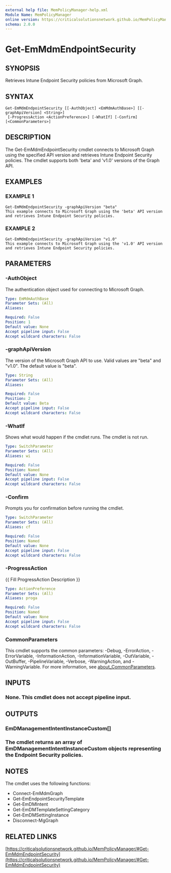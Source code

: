 ```yaml
---
external help file: MemPolicyManager-help.xml
Module Name: MemPolicyManager
online version: https://criticalsolutionsnetwork.github.io/MemPolicyManager/#Get-EmMdmEndpointSecurity
schema: 2.0.0
---
```


# Get-EmMdmEndpointSecurity

## SYNOPSIS
Retrieves Intune Endpoint Security policies from Microsoft Graph.

## SYNTAX

```
Get-EmMdmEndpointSecurity [[-AuthObject] <EmMdmAuthBase>] [[-graphApiVersion] <String>]
 [-ProgressAction <ActionPreference>] [-WhatIf] [-Confirm] [<CommonParameters>]
```

## DESCRIPTION
The Get-EmMdmEndpointSecurity cmdlet connects to Microsoft Graph using the specified API version and retrieves Intune Endpoint Security policies.
The cmdlet supports both 'beta' and 'v1.0' versions of the Graph API.

## EXAMPLES

### EXAMPLE 1
```
Get-EmMdmEndpointSecurity -graphApiVersion "beta"
This example connects to Microsoft Graph using the 'beta' API version and retrieves Intune Endpoint Security policies.
```

### EXAMPLE 2
```
Get-EmMdmEndpointSecurity -graphApiVersion "v1.0"
This example connects to Microsoft Graph using the 'v1.0' API version and retrieves Intune Endpoint Security policies.
```

## PARAMETERS

### -AuthObject
The authentication object used for connecting to Microsoft Graph.

```yaml
Type: EmMdmAuthBase
Parameter Sets: (All)
Aliases:

Required: False
Position: 1
Default value: None
Accept pipeline input: False
Accept wildcard characters: False
```

### -graphApiVersion
The version of the Microsoft Graph API to use.
Valid values are "beta" and "v1.0".
The default value is "beta".

```yaml
Type: String
Parameter Sets: (All)
Aliases:

Required: False
Position: 2
Default value: Beta
Accept pipeline input: False
Accept wildcard characters: False
```

### -WhatIf
Shows what would happen if the cmdlet runs.
The cmdlet is not run.

```yaml
Type: SwitchParameter
Parameter Sets: (All)
Aliases: wi

Required: False
Position: Named
Default value: None
Accept pipeline input: False
Accept wildcard characters: False
```

### -Confirm
Prompts you for confirmation before running the cmdlet.

```yaml
Type: SwitchParameter
Parameter Sets: (All)
Aliases: cf

Required: False
Position: Named
Default value: None
Accept pipeline input: False
Accept wildcard characters: False
```

### -ProgressAction
{{ Fill ProgressAction Description }}

```yaml
Type: ActionPreference
Parameter Sets: (All)
Aliases: proga

Required: False
Position: Named
Default value: None
Accept pipeline input: False
Accept wildcard characters: False
```

### CommonParameters
This cmdlet supports the common parameters: -Debug, -ErrorAction, -ErrorVariable, -InformationAction, -InformationVariable, -OutVariable, -OutBuffer, -PipelineVariable, -Verbose, -WarningAction, and -WarningVariable. For more information, see [about_CommonParameters](http://go.microsoft.com/fwlink/?LinkID=113216).

## INPUTS

### None. This cmdlet does not accept pipeline input.
## OUTPUTS

### EmDManagementIntentInstanceCustom[]
### The cmdlet returns an array of EmDManagementIntentInstanceCustom objects representing the Endpoint Security policies.
## NOTES
The cmdlet uses the following functions:
- Connect-EmMdmGraph
- Get-EmEndpointSecurityTemplate
- Get-EmDMIntent
- Get-EmDMTemplateSettingCategory
- Get-EmDMSettingInstance
- Disconnect-MgGraph

## RELATED LINKS

[https://criticalsolutionsnetwork.github.io/MemPolicyManager/#Get-EmMdmEndpointSecurity](https://criticalsolutionsnetwork.github.io/MemPolicyManager/#Get-EmMdmEndpointSecurity)

